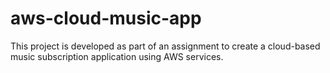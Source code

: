 # aws-cloud-music-app
This project is developed as part of an assignment to create a cloud-based music subscription application using AWS services.
